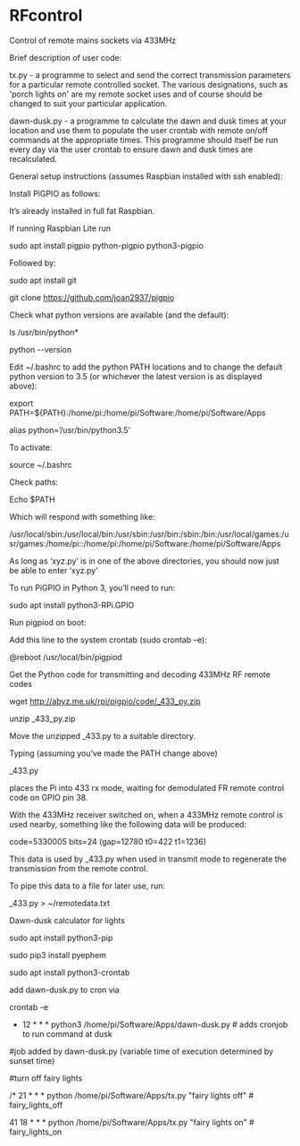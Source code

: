# RFcontrol
Control of remote mains sockets via 433MHz

Brief description of user code:

tx.py - a programme to select and send the correct transmission parameters for a particular remote controlled socket.  The various designations, such as 'porch lights on' are my remote socket uses and of course should be changed to suit your particular application.

dawn-dusk.py - a programme to calculate the dawn and dusk times at your location and use them to populate the user crontab with remote on/off commands at the appropriate times. This programme should itself be run every day via the user crontab to ensure dawn and dusk times are recalculated.

General setup instructions (assumes Raspbian installed with ssh enabled):

Install PiGPIO as follows:

It’s already installed in full fat Raspbian.

If running Raspbian Lite run 

  sudo apt install pigpio python-pigpio python3-pigpio

Followed by:

  sudo apt install git
  
  git clone https://github.com/joan2937/pigpio

Check what python versions are available (and the default):

  ls /usr/bin/python*

  python --version
 
Edit ~/.bashrc to add the python PATH locations and to change the default python version to 3.5 (or whichever the latest version is as displayed above):

export PATH=${PATH}:/home/pi:/home/pi/Software:/home/pi/Software/Apps

alias python=’/usr/bin/python3.5’

To activate:

source ~/.bashrc

Check paths:

Echo $PATH

Which will respond with something like:

/usr/local/sbin:/usr/local/bin:/usr/sbin:/usr/bin:/sbin:/bin:/usr/local/games:/usr/games:/home/pi::/home/pi:/home/pi/Software:/home/pi/Software/Apps

As long as ‘xyz.py’ is in one of the above directories, you should now just be able to enter ‘xyz.py’

To run PiGPIO in Python 3, you’ll need to run:

sudo apt install python3-RPi.GPIO

Run pigpiod on boot:

Add this line to the system crontab (sudo crontab –e): 

@reboot /usr/local/bin/pigpiod

Get the Python code for transmitting and decoding 433MHz RF remote codes


wget http://abyz.me.uk/rpi/pigpio/code/_433_py.zip

unzip _433_py.zip

Move the unzipped _433.py to a suitable directory.

Typing (assuming you’ve made the PATH change above)

_433.py 

places the Pi into 433 rx mode, waiting for demodulated FR remote control code on GPIO pin 38.

With the 433MHz receiver switched on, when a 433MHz remote control is used nearby, something like the following data will be produced:

code=5330005 bits=24 (gap=12780 t0=422 t1=1236)

This data is used by _433.py when used in transmit mode to regenerate the transmission from the remote control.

To pipe this data to a file for later use, run:

_433.py > ~/remotedata.txt 


Dawn-dusk calculator for lights

sudo apt install python3-pip

sudo pip3 install pyephem

sudo apt install python3-crontab

add dawn-dusk.py to cron via 

crontab -e

* 12 * * * python3 /home/pi/Software/Apps/dawn-dusk.py # adds cronjob to run command at dusk

#job added by dawn-dusk.py (variable time of execution determined by sunset time)

#turn off fairy lights

/* 21 * * * python /home/pi/Software/Apps/tx.py "fairy lights off" # fairy_lights_off

41 18 * * * python /home/pi/Software/Apps/tx.py "fairy lights on" # fairy_lights_on
